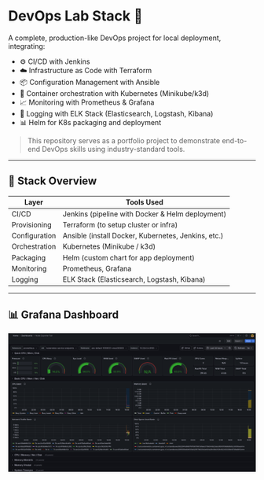 # DevOps Lab Stack 🚀

A complete, production-like DevOps project for local deployment, integrating:

- ⚙️ CI/CD with Jenkins
- ☁️ Infrastructure as Code with Terraform
- 📦 Configuration Management with Ansible
- 🐳 Container orchestration with Kubernetes (Minikube/k3d)
- 📈 Monitoring with Prometheus & Grafana
- 📄 Logging with ELK Stack (Elasticsearch, Logstash, Kibana)
- 📊 Helm for K8s packaging and deployment

> This repository serves as a portfolio project to demonstrate end-to-end DevOps skills using industry-standard tools.

---

## 🧱 Stack Overview

| Layer         | Tools Used                                         |
|---------------|----------------------------------------------------|
| CI/CD         | Jenkins (pipeline with Docker & Helm deployment)   |
| Provisioning  | Terraform (to setup cluster or infra)              |
| Configuration | Ansible (install Docker, Kubernetes, Jenkins, etc.)|
| Orchestration | Kubernetes (Minikube / k3d)                        |
| Packaging     | Helm (custom chart for app deployment)            |
| Monitoring    | Prometheus, Grafana                                |
| Logging       | ELK Stack (Elasticsearch, Logstash, Kibana)        |

---

## 📊 Grafana Dashboard

![Grafana/Prometheus Dashboards](screenshots/grafana-kubernetes.png)
